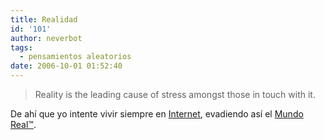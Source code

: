 ```yaml
---
title: Realidad
id: '101'
author: neverbot
tags:
  - pensamientos aleatorios
date: 2006-10-01 01:52:40
---
```


> Reality is the leading cause of stress amongst those in touch with it.

De ahí que yo intente vivir siempre en [Internet](/tags/internet/), evadiendo así el [Mundo Real™](/tags/mundo-real%e2%84%a2/).
